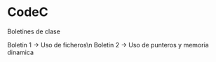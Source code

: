 # CodeC
Boletines de clase

Boletin 1 -> Uso de ficheros\n
Boletin 2 -> Uso de punteros y memoria dinamica
